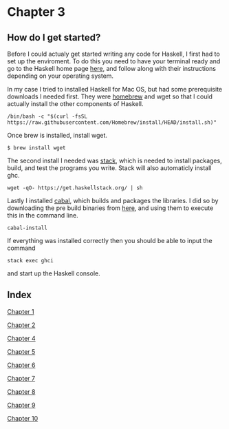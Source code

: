 # Chapter 3
## How do I get started?
Before I could actualy get started writing any code for Haskell, I first had to set up the enviroment. To do this you need to have your terminal ready and go to the Haskell home page [here](https://www.haskell.org/platform/#osx), and follow along with their instructions depending on your operating system. 

In my case I tried to installed Haskell for Mac OS, but had some prerequisite downloads I needed first. They were [homebrew](https://brew.sh/) and wget so that I could actually install the other components of Haskell. 

`/bin/bash -c "$(curl -fsSL https://raw.githubusercontent.com/Homebrew/install/HEAD/install.sh)"`

Once brew is installed, install wget.

`$ brew install wget`

The second install I needed was [stack](https://docs.haskellstack.org/en/stable/README/), which is needed to install packages, build, and test the programs you write. Stack will also automaticly install ghc. 

`wget -qO- https://get.haskellstack.org/ | sh`

Lastly I installed [cabal](https://www.haskell.org/cabal/), which builds and packages the libraries. I did so by downloading the pre build binaries from [here](https://www.haskell.org/cabal/download.html), and using them to execute this in the command line.

`cabal-install`


If everything was installed correctly then you should be able to input the command

`stack exec ghci`

and start up the Haskell console.

## Index

[Chapter 1](https://github.com/etkenned/CPSC354_Blog/blob/main/Chapter_1.md)

[Chapter 2](https://github.com/etkenned/CPSC354_Blog/blob/main/Chapter_2.md)

[Chapter 4](https://github.com/etkenned/CPSC354_Blog/blob/main/Chapter_4.md)

[Chapter 5](https://github.com/etkenned/CPSC354_Blog/blob/main/Chapter_5.md)

[Chapter 6](https://github.com/etkenned/CPSC354_Blog/blob/main/Chapter_6.md)

[Chapter 7](https://github.com/etkenned/CPSC354_Blog/blob/main/Chapter_7.md)

[Chapter 8](https://github.com/etkenned/CPSC354_Blog/blob/main/Chapter_8.md)

[Chapter 9](https://github.com/etkenned/CPSC354_Blog/blob/main/Chapter_9.md)

[Chapter 10](https://github.com/etkenned/CPSC354_Blog/blob/main/Chapter_10.md)
